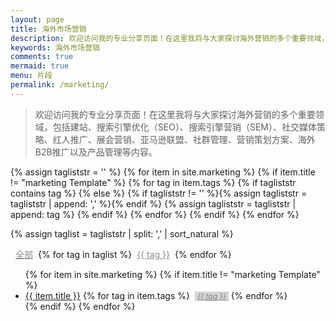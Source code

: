 ```yaml
---
layout: page
title: 海外市场营销
description: 欢迎访问我的专业分享页面！在这里我将与大家探讨海外营销的多个重要领域，包括建站、搜索引擎优化（SEO）、搜索引擎营销（SEM）、社交媒体策略、红人推广、展会营销、亚马逊联盟、社群管理、营销策划方案、海外B2B推广以及产品管理等内容。
keywords: 海外市场营销
comments: true
mermaid: true
menu: 片段
permalink: /marketing/
---
```


> 欢迎访问我的专业分享页面！在这里我将与大家探讨海外营销的多个重要领域，包括建站、搜索引擎优化（SEO）、搜索引擎营销（SEM）、社交媒体策略、红人推广、展会营销、亚马逊联盟、社群管理、营销策划方案、海外B2B推广以及产品管理等内容。

{% assign tagliststr = '' %}
{% for item in site.marketing %}
{% if item.title != "marketing Template" %}
  {% for tag in item.tags %}
    {% if tagliststr contains tag %}
    {% else %}
      {% if tagliststr != '' %}{% assign tagliststr = tagliststr | append: ',' %}{% endif %}
      {% assign tagliststr = tagliststr | append: tag %}
    {% endif %}
  {% endfor %}
{% endif %}
{% endfor %}

{% assign taglist = tagliststr | split: ',' | sort_natural %}

<a href="{{ site.url }}/marketing/" style="color:#888;display:inline-block;margin:0 8px;">全部</a>{% for tag in taglist %}<a href="{{ site.url }}/marketing/?tag={{ tag }}" style="color:#888;display:inline-block;margin:0 8px;">{{ tag }}</a>{% endfor %}

<ul class="listing">
{% for item in site.marketing %}
{% if item.title != "marketing Template" %}
<li class="listing-item" tags="{% for tag in item.tags %}{{ tag }} {% endfor %}">
  <a href="{{ site.url }}{{ item.url }}">{{ item.title }}</a>
  {% for tag in item.tags %}
  <a style="font-size:12px;color:gray;font-style:italic;display:inline-block;margin:0 0 0 4px;padding:0 4px;background-color:lightgray;" href="{{ site.url }}/marketing/?tag={{ tag }}" title="{{ tag }}">{{ tag }}</a>
  {% endfor %}
</li>
{% endif %}
{% endfor %}
</ul>

<script>
jQuery(function() {
    function getUrlParam(name) {
        var reg = new RegExp("(^|&)" + name + "=([^&]*)(&|$)");
        var r = window.location.search.substr(1).match(reg);
        if (r != null) return r[2]; return null;
    }

    var tag = getUrlParam('tag');
    if (tag == undefined || tag === '') {
        return;
    }

    $(".listing-item").each(function() {
        if ($(this).attr('tags').indexOf(tag) < 0) {
            $(this).css('display', 'none');
        }
    });

});
</script>
